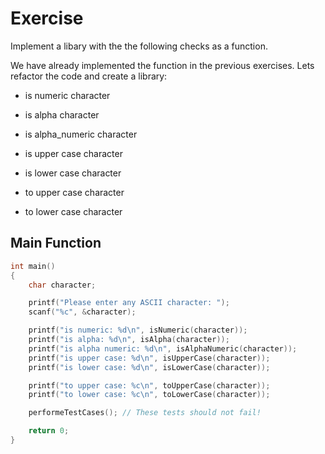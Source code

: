 # Exercise

Implement a libary with the the following checks as a function.

We have already implemented the function in the previous exercises.
Lets refactor the code and create a library:

- is numeric character
- is alpha character
- is alpha_numeric character
- is upper case character
- is lower case character

- to upper case character
- to lower case character

## Main Function

```cpp
int main()
{
    char character;

    printf("Please enter any ASCII character: ");
    scanf("%c", &character);

    printf("is numeric: %d\n", isNumeric(character));
    printf("is alpha: %d\n", isAlpha(character));
    printf("is alpha numeric: %d\n", isAlphaNumeric(character));
    printf("is upper case: %d\n", isUpperCase(character));
    printf("is lower case: %d\n", isLowerCase(character));

    printf("to upper case: %c\n", toUpperCase(character));
    printf("to lower case: %c\n", toLowerCase(character));

    performeTestCases(); // These tests should not fail!

    return 0;
}
```
